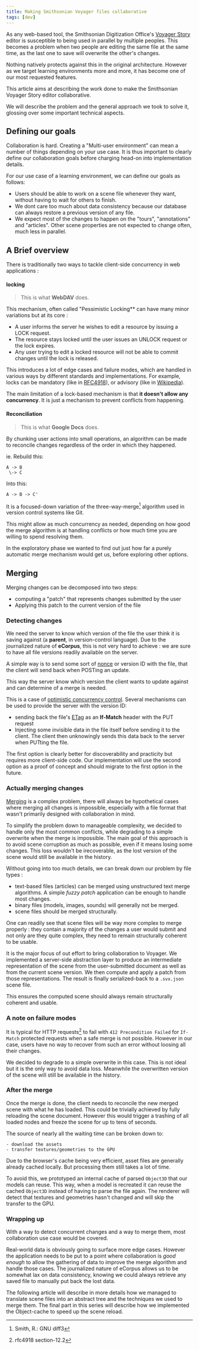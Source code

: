 ```yaml
---
title: Making Smithsonian Voyager files collaborative
tags: [dev]
---
```


As any web-based tool, the Smithsonian Digitization Office's [Voyager Story](https://smithsonian.github.io/) editor is susceptible to being used in parallel by multiple peoples. This becomes a problem when two people are editing the same file at the same time, as the last one to save will overwrite the other's changes.

Nothing natively protects against this in the original architecture. However as we target learning environments more and more, it has become one of our most requested features.


This article aims at describing the work done to make the Smithsonian Voyager Story editor collaborative.

We will describe the problem and the general approach we took to solve it, glossing over some important technical aspects.

## Defining our goals

Collaboration is hard. Creating a "Multi-user environment" can mean a number of things depending on your use case. It is thus important to clearly define our collaboration goals before charging head-on into implementation details.

For our use case of a learning environment, we can define our goals as follows:

 - Users should be able to work on a scene file whenever they want, without having to wait for others to finish.
 - We dont care too much about data consistency because our database can always restore a previous version of any file.
 - We expect most of the changes to happen on the "tours", "annotations" and "articles". Other scene properties are not expected to change often, much less in parallel.

## A Brief overview

There is traditionally two ways to tackle client-side concurrency in web applications :

#### locking 

 > This is what **WebDAV** does.

This mechanism, often called "Pessimistic Locking** can have many minor variations but at its core :

 - A user informs the server he wishes to edit a resource by issuing a LOCK request.
 - The resource stays locked until the user issues an UNLOCK request or the lock expires.
 - Any user trying to edit a locked resource will not be able to commit changes until the lock is released.

This introduces a lot of edge cases and failure modes, which are handled in various ways by different standards and implementations. For example, locks can be mandatory (like in [RFC4918](https://datatracker.ietf.org/doc/html/rfc4918#section-7.2)), or advisory (like in [Wikipedia](https://en.wikipedia.org/wiki/Wikipedia:Edit_lock)).

The main limitation of a lock-based mechanism is that **it doesn't allow any concurrency**. It is just a mechanism to prevent conflicts from happening.

#### Reconciliation

 > This is what **Google Docs** does.

By chunking user actions into small operations, an algorithm can be made to reconcile changes regardless of the order in which they happened.

ie. Rebuild this:
```
A -> B
 \-> C
```
Into this:
```
A -> B -> C'
```

It is a focused-down variation of the three-way-merge[^1] algorithm used in version control systems like Git. 

This might allow as much concurrency as needed, depending on how good the merge algorithm is at handling conflicts or how much time you are willing to spend resolving them.

In the exploratory phase we wanted to find out just how far a purely automatic merge mechanism would get us, before exploring other options.


## Merging

Merging changes can be decomposed into two steps:

 - computing a "patch" that represents changes submitted by the user
 - Applying this patch to the current version of the file

### Detecting changes

We need the server to know which version of the file the user think it is saving against (a **parent**, in version-control language). Due to the journalized nature of **eCorpus**, this is not very hard to achieve : we are sure to have all file versions readily available on the server.

A simple way is to send some sort of [nonce](https://en.wikipedia.org/wiki/Cryptographic_nonce) or version ID with the file, that the client will send back when POSTing an update.

This way the server know which version the client wants to update against and can determine of a merge is needed.

This is a case of [optimistic concurrency control](https://en.wikipedia.org/wiki/Optimistic_concurrency_control). Several mechanisms can be used to provide the server with the version ID:

 - sending back the file's [ETag](https://en.wikipedia.org/wiki/HTTP_ETag) as an **If-Match** header with the PUT request
 - Injecting some invisible data in the file itself before sending it to the client. The client then unknowingly sends this data back to the server when PUTting the file.

The first option is clearly better for discoverability and practicity but requires more client-side code. Our implementation will use the second option as a proof of concept and should migrate to the first option in the future.

### Actually merging changes

[Merging](https://en.wikipedia.org/wiki/Merge_(version_control)) is a complex problem, there will always be hypothetical cases where merging all changes is impossible, especially with a file format that wasn't primarily designed with collaboration in mind.

To simplify the problem down to manageable complexity, we decided to handle only the most common conflicts, while degrading to a simple overwrite when the merge is impossible. The main goal of this approach is to avoid scene corruption as much as possible, even if it means losing some changes. This loss wouldn't be irecoverable, as the lost version of the scene would still be available in the history.

Without going into too much details, we can break down our problem by file types :

 - text-based files (articles) can be merged using unstructured text merge algorithms. A simple *fuzzy patch* application can be enough to handle most changes.
 - binary files (models, images, sounds) will generally not be merged.
 - scene files should be merged structurally.

One can readily see that scene files will be way more complex to merge properly : they contain a majority of the changes a user would submit and not only are they quite complex, they need to remain structurally coherent to be usable.

It is the major focus of out effort to bring collaboration to Voyager. We implemented a server-side abstraction layer to produce an intermediate representation of the scene from the user-submitted document as well as from the current scene version. We then compute and apply a patch from those representations. The result is finally serialized-back to a `.svx.json` scene file.

This ensures the computed scene should always remain structurally coherent and usable.

### A note on failure modes

It is typical for HTTP requests[^2] to fail with `412 Precondition Failed` for `If-Match` protected requests when a safe merge is not possible. However in our case, users have no way to recover from such an error without loosing all their changes.

We decided to degrade to a simple overwrite in this case. This is not ideal but it is the only way to avoid data loss. Meanwhile the overwritten version of the scene will still be available in the history.

### After the merge

Once the merge is done, the client needs to reconcile the new merged scene with what he has loaded. This could be trivially achieved by fully reloading the scene document. However this would trigger a trashing of all loaded nodes and freeze the scene for up to tens of seconds.

The source of nearly all the waiting time can be broken down to:
    
    - download the assets
    - transfer textures/geometries to the GPU

Due to the browser's cache being very efficient, asset files are generally already cached locally. But processing them still takes a lot of time.

To avoid this, we prototyped an internal cache of parsed `Object3D` that our models can reuse. This way, when a model is recreated it can reuse the cached `Object3D` instead of having to parse the file again. The renderer will detect that textures and geometries hasn't changed and will skip the transfer to the GPU.

### Wrapping up

With a way to detect concurrent changes and a way to merge them, most collaboration use case would be covered. 

Real-world data is obviously going to surface more edge cases. However the application needs to be put to a point where collaboration is *good enough* to allow the gathering of data to improve the merge algorithm and handle those cases. The journalized nature of eCorpus allows us to be somewhat lax on data consistency, knowing we could always retrieve any saved file to manually put back the lost data.

The following article will describe in more details how we managed to translate scene files into an abstract tree and the techniques we used to merge them. The final part in this series will describe how we implemented the Object-cache to speed up the scene reload.

[^1]: Smith, R.: GNU diff3
[^2]: rfc4918 section-12.2